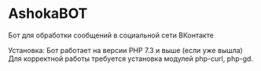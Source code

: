 # AshokaBOT
Бот для обработки сообщений в социальной сети ВКонтакте

Установка:
Бот работает на версии PHP 7.3 и выше (если уже вышла)
Для корректной работы требуется установка модулей php-curl, php-gd.
